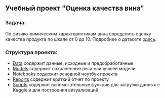 ## Учебный проект "Оценка качества вина"
### Задача:
По физико-химическим характеристикам вина определить оценку качества продукта по шкале от 0 до 10. Подробнее о датасете [здесь](https://www.kaggle.com/rajyellow46/wine-quality).
### Структура проекта:
- [Data](https://github.com/polina-prilukova/aml-15-hw/tree/master/ZAK_HW_4/Data) содержит данные, исходные и предобработанные
- [Models](https://github.com/polina-prilukova/aml-15-hw/tree/master/ZAK_HW_4/Models) содержит сохраненные веса наилучшей модели
- [Notebooks](https://github.com/polina-prilukova/aml-15-hw/tree/master/ZAK_HW_4/Notebooks) содержит основной ноутбук проекта
- [Reports](https://github.com/polina-prilukova/aml-15-hw/tree/master/ZAK_HW_4/Reports) содержит краткий отчет по проекту
- [Scripts](https://github.com/polina-prilukova/aml-15-hw/tree/master/ZAK_HW_4/Scripts) содержит вспомогательные функции для загрузки данных с Kaggle и для построения визуализаций    
